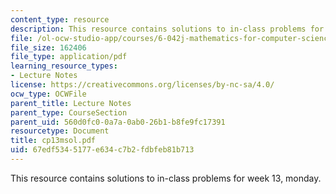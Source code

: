```yaml
---
content_type: resource
description: This resource contains solutions to in-class problems for week 13, monday.
file: /ol-ocw-studio-app/courses/6-042j-mathematics-for-computer-science-fall-2005/67edf5345177e634c7b2fdbfeb81b713_cp13msol.pdf
file_size: 162406
file_type: application/pdf
learning_resource_types:
- Lecture Notes
license: https://creativecommons.org/licenses/by-nc-sa/4.0/
ocw_type: OCWFile
parent_title: Lecture Notes
parent_type: CourseSection
parent_uid: 560d0fc0-0a7a-0ab0-26b1-b8fe9fc17391
resourcetype: Document
title: cp13msol.pdf
uid: 67edf534-5177-e634-c7b2-fdbfeb81b713
---
```

This resource contains solutions to in-class problems for week 13, monday.